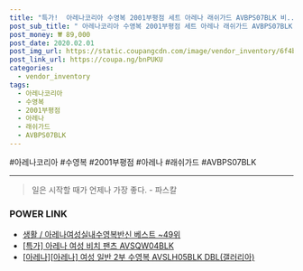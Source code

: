 ```yaml
--- 
title: "특가!  아레나코리아 수영복 2001부평점 세트 아레나 래쉬가드 AVBPS07BLK 비..." 
post_sub_title: " 아레나코리아 수영복 2001부평점 세트 아레나 래쉬가드 AVBPS07BLK 비치 여성" 
post_money: ₩ 89,000 
post_date: 2020.02.01 
post_img_url: https://static.coupangcdn.com/image/vendor_inventory/6f4b/dec473490ad8989db948c26174eb49bd4b6433c9054051756f5a3e06c057.jpg 
post_link_url: https://coupa.ng/bnPUKU 
categories: 
  - vendor_inventory 
tags: 
  - 아레나코리아 
  - 수영복 
  - 2001부평점 
  - 아레나 
  - 래쉬가드 
  - AVBPS07BLK 
--- 
```

  #아레나코리아 #수영복 #2001부평점 #아레나 #래쉬가드 #AVBPS07BLK 
<hr> 

> 일은 시작할 때가 언제나 가장 좋다. - 파스칼 


### POWER LINK

* <a href="https://blog.naver.com/santokki14/221779420096" target="_blank">생활 / 아레나여성실내수영복반신 베스트 ~49위</a>
* <a href="https://blog.naver.com/santokki14/221792224386" target="_blank">[특가] 아레나 여성 비치 팬츠 AVSQW04BLK</a>
* <a href="https://blog.naver.com/fasyy4321/221792049027" target="_blank">[아레나][아레나] 여성 일반 2부 수영복 AVSLH05BLK DBL(갤러리아)</a>

